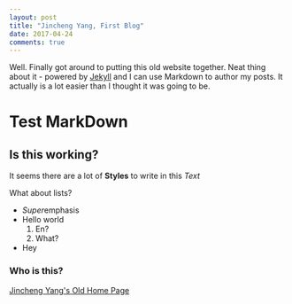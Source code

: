 ```yaml
---
layout: post
title: "Jincheng Yang, First Blog"
date: 2017-04-24
comments: true
---
```


Well. Finally got around to putting this old website together. Neat thing about it - powered by [Jekyll](http://jekyllrb.com) and I can use Markdown to author my posts. It actually is a lot easier than I thought it was going to be.

# Test MarkDown

## Is this working?

It seems there are a lot of __Styles__ to write in this _Text_ 

What about lists?

* *Super*emphasis
* Hello world
  1. En?
  2. What?
* Hey

### Who is this? 
[Jincheng Yang's Old Home Page](http://jincheng.strikingly.com)
